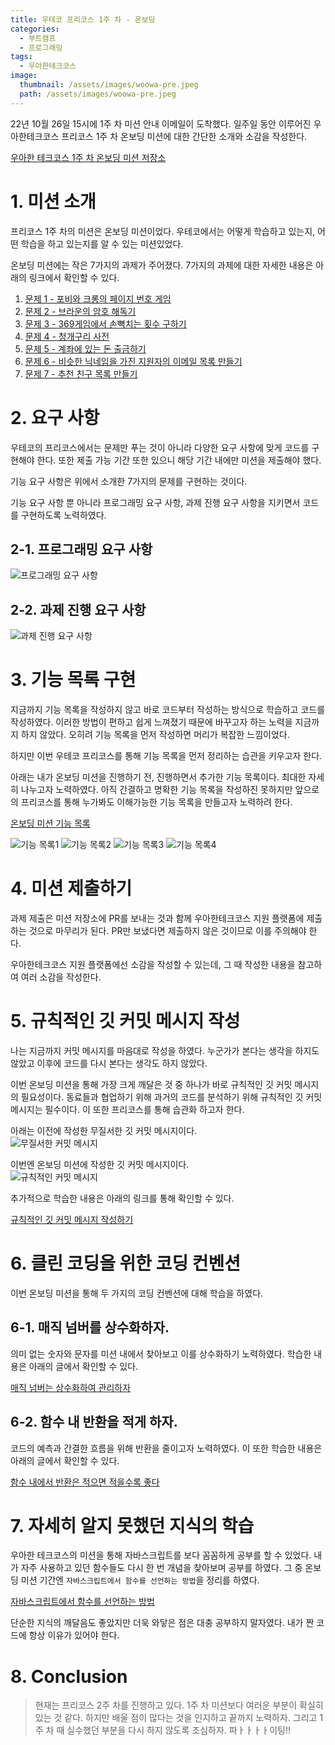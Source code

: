 ```yaml
---
title: 우테코 프리코스 1주 차 - 온보딩
categories:
  - 부트캠프
  - 프로그래밍
tags:
  - 우아한테크코스
image:
  thumbnail: /assets/images/woowa-pre.jpeg
  path: /assets/images/woowa-pre.jpeg
---
```


22년 10월 26일 15시에 1주 차 미션 안내 이메일이 도착했다. 일주일 동안 이루어진 우아한테크코스 프리코스 1주 차 온보딩 미션에 대한 간단한 소개와 소감을 작성한다.

[우아한 테크코스 1주 차 온보딩 미션 저장소](https://github.com/woowacourse-precourse/javascript-onboarding)

# 1. 미션 소개

프리코스 1주 차의 미션은 온보딩 미션이었다. 우테코에서는 어떻게 학습하고 있는지, 어떤 학습을 하고 있는지를 알 수 있는 미션있었다.

온보딩 미션에는 작은 7가지의 과제가 주어졌다. 7가지의 과제에 대한 자세한 내용은 아래의 링크에서 확인할 수 있다.

1. [문제 1 - 포비와 크롱의 페이지 번호 게임](https://github.com/woowacourse-precourse/javascript-onboarding/blob/main/docs/PROBLEM1.md)
2. [문제 2 - 브라운의 암호 해독기](https://github.com/woowacourse-precourse/javascript-onboarding/blob/main/docs/PROBLEM2.md)
3. [문제 3 - 369게임에서 손뼉치는 횟수 구하기](https://github.com/woowacourse-precourse/javascript-onboarding/blob/main/docs/PROBLEM3.md)
4. [문제 4 - 청개구리 사전](https://github.com/woowacourse-precourse/javascript-onboarding/blob/main/docs/PROBLEM4.md)
5. [문제 5 - 계좌에 있는 돈 출금하기](https://github.com/woowacourse-precourse/javascript-onboarding/blob/main/docs/PROBLEM5.md)
6. [문제 6 - 비슷한 닉네임을 가진 지원자의 이메일 목록 만들기](https://github.com/woowacourse-precourse/javascript-onboarding/blob/main/docs/PROBLEM6.md)
7. [문제 7 - 추천 친구 목록 만들기](https://github.com/woowacourse-precourse/javascript-onboarding/blob/main/docs/PROBLEM7.md)

# 2. 요구 사항

우테코의 프리코스에서는 문제만 푸는 것이 아니라 다양한 요구 사항에 맞게 코드를 구현해야 한다. 또한 제출 가능 기간 또한 있으니 해당 기간 내에만 미션을 제출해야 했다.

기능 요구 사항은 위에서 소개한 7가지의 문제를 구현하는 것이다.

기능 요구 사항 뿐 아니라 프로그래밍 요구 사항, 과제 진행 요구 사항을 지키면서 코드를 구현하도록 노력하였다.

## 2-1. 프로그래밍 요구 사항

![프로그래밍 요구 사항](/assets/images/woowa/1weekRequirements1.png)

## 2-2. 과제 진행 요구 사항

![과제 진행 요구 사항](/assets/images/woowa/1weekRequirements2.png)

# 3. 기능 목록 구현

지금까지 기능 목록을 작성하지 않고 바로 코드부터 작성하는 방식으로 학습하고 코드를 작성하였다.
이러한 방법이 편하고 쉽게 느껴졌기 때문에 바꾸고자 하는 노력을 지금까지 하지 않았다. 오히려 기능 목록을 먼저
작성하면 머리가 복잡한 느낌이었다.

하지만 이번 우테코 프리코스를 통해 기능 목록을 먼저 정리하는 습관을 키우고자 한다.

아래는 내가 온보딩 미션을 진행하기 전, 진행하면서 추가한 기능 목록이다. 최대한 자세히 나누고자 노력하였다. 아직 간결하고 명확한 기능 목록을 작성하진 못하지만 앞으로의 프리코스를 통해 누가봐도 이해가능한 기능 목록을 만들고자 노력하려 한다.

[온보딩 미션 기능 목록](https://github.com/nlom0218/javascript-onboarding/blob/nlom0218/docs/README.md)

![기능 목록1](/assets/images/woowa/1week%EA%B8%B0%EB%8A%A5%EB%AA%A9%EB%A1%9D1.png)
![기능 목록2](/assets/images/woowa/1week%EA%B8%B0%EB%8A%A5%EB%AA%A9%EB%A1%9D2.png)
![기능 목록3](/assets/images/woowa/1week%EA%B8%B0%EB%8A%A5%EB%AA%A9%EB%A1%9D3.png)
![기능 목록4](/assets/images/woowa/1week%EA%B8%B0%EB%8A%A5%EB%AA%A9%EB%A1%9D4.png)

# 4. 미션 제출하기

과제 제출은 미션 저장소에 PR를 보내는 것과 함께 우아한테크코스 지원 플랫폼에 제출하는 것으로 마무리가 된다.
PR만 보냈다면 제출하지 않은 것이므로 이를 주의해야 한다.

우아한테크코스 지원 플랫폼에선 소감을 작성할 수 있는데, 그 때 작성한 내용을 참고하여 여러 소감을 작성한다.

# 5. 규칙적인 깃 커밋 메시지 작성

나는 지금까지 커밋 메시지를 마음대로 작성을 하였다. 누군가가 본다는 생각을 하지도 않았고 이후에 코드를 다시 본다는 생각도 하지 않았다.

이번 온보딩 미션을 통해 가장 크게 깨달은 것 중 하나가 바로 규칙적인 깃 커밋 메시지의 필요성이다. 동료들과 협업하기 위해 과거의 코드를 분석하기 위해 규칙적인 깃 커밋 메시지는 필수이다. 이 또한 프리코스를 통해 습관화 하고자 한다.

아래는 이전에 작성한 무질서한 깃 커밋 메시지이다.  
![무질서한 커밋 메시지](/assets/images/woowa/badCommitMsg.png)

이번엔 온보딩 미션에 작성한 깃 커밋 메시지이다.  
![규칙적인 커밋 메시지](/assets/images/woowa/goodCommitMsg.png)

추가적으로 학습한 내용은 아래의 링크를 통해 확인할 수 있다.

[규칙적인 깃 커밋 메시지 작성하기](https://kim-hong-dong.gitbook.io/til/gitgithub/git/commitmessage)

# 6. 클린 코딩을 위한 코딩 컨벤션

이번 온보딩 미션을 통해 두 가지의 코딩 컨벤션에 대해 학습을 하였다.

## 6-1. 매직 넘버를 상수화하자.

의미 없는 숫자와 문자를 미션 내에서 찾아보고 이를 상수화하기 노력하였다. 학습한 내용은 아래의 글에서 확인할 수 있다.

[매직 넘버는 상수화하여 관리하자](https://kim-hong-dong.gitbook.io/til/javascript/codingconvention/magicnumber)

## 6-2. 함수 내 반환을 적게 하자.

코드의 예측과 간결한 흐름을 위해 반환을 줄이고자 노력하였다. 이 또한 학습한 내용은 아래의 글에서 확인할 수 있다.

[함수 내에서 반환은 적으면 적을수록 좋다](https://kim-hong-dong.gitbook.io/til/javascript/codingconvention/returninfunction)

# 7. 자세히 알지 못했던 지식의 학습

우아한 테크코스의 미션을 통해 자바스크립트를 보다 꼼꼼하게 공부를 할 수 있었다. 내가 자주 사용하고 있던 함수들도 다시 한 번 개념을 찾아보며 공부를 하였다. 그 중 온보딩 미션 기간엔 `자바스크립트에서 함수를 선언하는 방법`을 정리를 하였다.

[자바스크립트에서 함수를 선언하는 방법](https://kim-hong-dong.gitbook.io/til/javascript/function)

단순한 지식의 깨달음도 좋았지만 더욱 와닿은 점은 대충 공부하지 말자였다. 내가 짠 코드에 항상 이유가 있어야 한다.

# 8. Conclusion

> 현재는 프리코스 2주 차를 진행하고 있다. 1주 차 미션보다 여러운 부분이 확실히 있는 것 같다. 하지만 배울 점이 많다는 것을 인지하고 끝까지 노력하자. 그리고 1주 차 때 실수했던 부분을 다시 하지 않도록 조심하자. 파ㅏㅏㅏㅏ이팅!!
